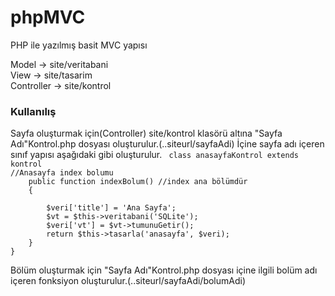 # phpMVC
PHP ile yazılmış basit MVC yapısı

Model -> site/veritabani<br>
View -> site/tasarim<br>
Controller -> site/kontrol<br>

<h3>Kullanılış</h3>
Sayfa oluşturmak için(Controller) site/kontrol klasörü altına "Sayfa Adı"Kontrol.php dosyası oluşturulur.(..siteurl/sayfaAdi)
İçine sayfa adı içeren sınıf yapısı aşağıdaki gibi oluşturulur.
<code> class anasayfaKontrol extends kontrol
//Anasayfa index bolumu
	public function indexBolum() //index ana bölümdür
	{<br>
		$veri['title'] = 'Ana Sayfa';
		$vt = $this->veritabani('SQLite');	
		$veri['vt'] = $vt->tumunuGetir();
		return $this->tasarla('anasayfa', $veri);
	}
}</code>


Bölüm oluşturmak için "Sayfa Adı"Kontrol.php dosyası içine ilgili bolüm adı içeren fonksiyon oluşturulur.(..siteurl/sayfaAdi/bolumAdi)
